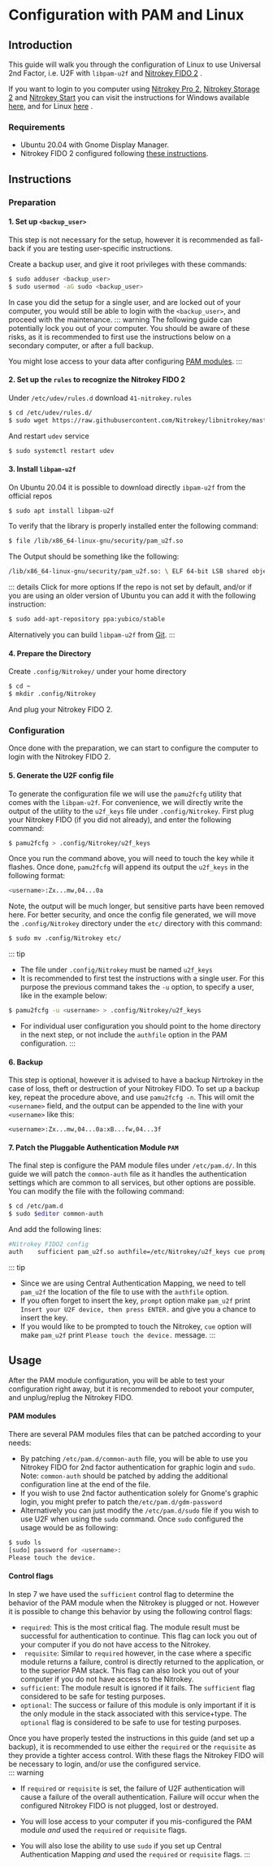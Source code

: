 # Configuration with PAM and Linux
## Introduction
This guide will walk you through the configuration of Linux to use Universal 2nd Factor, i.e. U2F with `libpam-u2f` and [Nitrokey FIDO 2](https://shop.nitrokey.com/shop/product/nk-fi2-nitrokey-fido2-55) .

If you want to login to you computer using [Nitrokey Pro 2,](https://shop.nitrokey.com/shop/product/nk-pro-2-nitrokey-pro-2-3) [Nitrokey Storage 2](https://shop.nitrokey.com/shop/product/nitrokey-storage-2-56) and [Nitrokey Start](https://shop.nitrokey.com/shop/product/nk-sta-nitrokey-start-6) you can visit the instructions for Windows available [here](https://www.nitrokey.com/documentation/applications#computer-login), and for Linux [here](https://www.nitrokey.com/documentation/applications#computer-login) .
### Requirements

- Ubuntu 20.04 with Gnome Display Manager.
- Nitrokey FIDO 2 configured following [these instructions](https://www.nitrokey.com/documentation/installation#p:nitrokey-fido-u2f&os:linux).
## Instructions
### Preparation
#### 1. Set up `<backup_user>`
This step is not necessary for the setup, however it is recommended as fall-back if you are testing user-specific instructions.

Create a backup user, and give it root privileges with these commands:
```bash
$ sudo adduser <backup_user>
$ sudo usermod -aG sudo <backup_user>
```
In case you did the setup for a single user, and are locked out of your computer, you would still be able to login with the `<backup_user>`, and proceed with the maintenance. 
::: warning
The following guide can potentially lock you out of your computer. You should be aware of these risks, as it is recommended to first use the instructions below on a secondary computer, or after a full backup. 

You might lose access to your data after configuring [PAM modules](http://www.linux-pam.org/Linux-PAM-html/). 
:::
#### 2. Set up the `rules` to recognize the Nitrokey FIDO 2
Under `/etc/udev/rules.d` download `41-nitrokey.rules`
```bash 
$ cd /etc/udev/rules.d/
$ sudo wget https://raw.githubusercontent.com/Nitrokey/libnitrokey/master/data/41-nitrokey.rules
```
And restart `udev` service
```bash
$ sudo systemctl restart udev
```
#### 3. Install `libpam-u2f` 
On Ubuntu 20.04 it is possible to download directly `ibpam-u2f` from the official repos

```bash
$ sudo apt install libpam-u2f
```
To verify that the library is properly installed enter the following command:
```bash
$ file /lib/x86_64-linux-gnu/security/pam_u2f.so
```
The Output should be something like the following:
```bash
/lib/x86_64-linux-gnu/security/pam_u2f.so: \ ELF 64-bit LSB shared object, x86-64, version 1 (SYSV),\ dynamically linked, BuildID[sha1]=1d55e1b11a97be2038c6a139579f6c0d91caedb1, stripped
```
::: details Click for more options
If the repo is not set by default, and/or if you are using an older version of Ubuntu you can add it with the following instruction:
```bash
$ sudo add-apt-repository ppa:yubico/stable
```
Alternatively you can build `libpam-u2f` from [Git](https://github.com/phoeagon/pam-u2f).
:::
#### 4. Prepare the Directory
Create `.config/Nitrokey/` under your home directory
```bash
$ cd ~
$ mkdir .config/Nitrokey
```
And plug your Nitrokey FIDO 2.
### Configuration
Once done with the preparation, we can start to configure the computer to login with the Nitrokey FIDO 2.
#### 5. Generate the U2F config file
To generate the configuration file we will use the `pamu2fcfg` utility that comes with the `libpam-u2f`.
For convenience, we will directly write the output of the utility to the `u2f_keys` file under `.config/Nitrokey`.
First plug your Nitrokey FIDO (if you did not already), and enter the following command:
```bash
$ pamu2fcfg > .config/Nitrokey/u2f_keys
```
Once you run the command above, you will need to touch the key while it flashes. Once done, `pamu2fcfg` will append its output the `u2f_keys` in the following format:
```bash
<username>:Zx...mw,04...0a
```
Note, the output will be much longer, but sensitive parts have been removed here. 
For better security, and once the config file generated, we will move the `.config/Nitrokey` directory under the `etc/` directory with this command:
```bash
$ sudo mv .config/Nitrokey etc/	
```
::: tip
- The file under `.config/Nitrokey` must be named `u2f_keys`
- It is recommended to first test the instructions with a single user. For this purpose the previous command takes the `-u` option, to specify a user, like in the example below:
```bash
$ pamu2fcfg -u <username> > .config/Nitrokey/u2f_keys
```
- For individual user configuration you should point to the home directory in the next step, or not include the `authfile` option in the PAM configuration. 
:::
#### 6. Backup
This step is optional, however it is advised to have a backup Nirtrokey in the case of loss, theft or destruction of your Nitrokey FIDO. 
To set up a backup key, repeat the procedure above, and use `pamu2fcfg -n`.
This will omit the `<username>` field, and the output can be appended to the line with your `<username>` like this:
```
<username>:Zx...mw,04...0a:xB...fw,04...3f
```
#### 7. Patch the Pluggable Authentication Module `PAM`
The final step is configure the PAM module files under `/etc/pam.d/`. 
In this guide we will patch the `common-auth` file as it handles the authentication settings which are common to all services, but other options are possible.
You can modify the file with the following command:
```bash
$ cd /etc/pam.d
$ sudo $editor common-auth
```
And add the following lines:
```bash
#Nitrokey FIDO2 config 
auth	sufficient pam_u2f.so authfile=/etc/Nitrokey/u2f_keys cue prompt 
```
::: tip 
- Since we are using Central Authentication Mapping, we need to tell `pam_u2f` the location of the file to use with the `authfile` option.
- If you often forget to insert the key, `prompt` option make `pam_u2f` print `Insert your U2F device, then press ENTER.` and give you a chance to insert the key.
- If you would like to be prompted to touch the Nitrokey, `cue` option will make `pam_u2f` print `Please touch the device.` message.
:::
## Usage
After the PAM module configuration, you will be able to test your configuration right away, but it is recommended to reboot your computer, and unplug/replug the Nitrokey FIDO.
#### PAM modules
There are several PAM modules files that can be patched according to your needs:
- By patching `/etc/pam.d/common-auth` file, you will be able to use you Nitrokey FIDO for 2nd factor authentication for graphic login and `sudo`. 
Note: `common-auth` should be patched by adding the additional configuration line at the end of the file.
- If you wish to use 2nd factor authentication solely for Gnome's graphic login, you might prefer to patch the`/etc/pam.d/gdm-password` 
- Alternatively you can just modify the `/etc/pam.d/sudo` file if you wish to use U2F when using the `sudo` command. Once `sudo` configured the usage would be as following:
```bash nitrouser@nitrouser:~$ sudo ls
$ sudo ls
[sudo] password for <username>: 
Please touch the device.
```
#### Control flags
In step 7 we have used the `sufficient` control flag to determine the behavior of the PAM module when the Nitrokey is plugged or not. However it is possible to change this behavior by using the following control flags:
- `required`: This is the most critical flag. The module result must be successful for authentication to continue. This flag can lock you out of your computer if you do not have access to the Nitrokey.
- ` requisite`: Similar to `required` however, in the case where a specific module returns a failure, control is directly returned to the application, or to the superior PAM stack. This flag can also lock you out of your computer if you do not have access to the Nitrokey.
- `sufficient`: The module result is ignored if it fails. The `sufficient` flag considered to be safe for testing purposes. 
- `optional`: The success or failure of this module is only important if it is the only module in the stack associated with this service+type. The `optional` flag is considered to be safe to use for testing purposes. 

Once you have properly tested the instructions in this guide (and set up a backup), it is recommended to use either the `required` or the `requisite` as they provide a tighter access control. With these flags the Nitrokey FIDO will be necessary to login, and/or use the configured service.   
::: warning

- If `required`  or `requisite` is set, the failure of U2F authentication will cause a failure of the overall authentication. Failure will occur when the configured Nitrokey FIDO is not plugged, lost or destroyed.

- You will lose access to your computer if you mis-configured the PAM module *and* used the `required` or `requisite` flags. 

- You will also lose the ability to use `sudo` if you set up Central Authentication Mapping *and* used the `required` or `requisite` flags.
::: 
